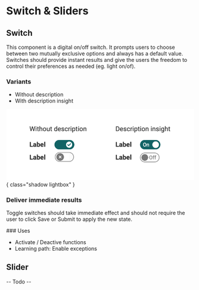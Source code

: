# Switch & Sliders

## Switch
This component is a digital on/off switch. It prompts users to choose between two mutually exclusive options and always has a default value. Switches should provide instant results and give the users the freedom to control their preferences as needed (eg. light on/of).

### Variants

* Without description
* With description insight

![switch](assets/switch.png){ class="shadow lightbox" }

### Deliver immediate results
Toggle switches should take immediate effect and should not require the user to click Save or Submit to apply the new state.

### Uses 

* Activate / Deactive functions
* Learning path: Enable exceptions

## Slider
-- Todo --